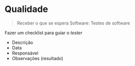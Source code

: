 # Qualidade
> Receber o que se espera
> Software: Testes de software

Fazer um checklist para guiar o *tester*
- Descrição
- Data
- Responsável
- Observações (resultado)


<!--stackedit_data:
eyJoaXN0b3J5IjpbLTkzMDc2NjYwMV19
-->
